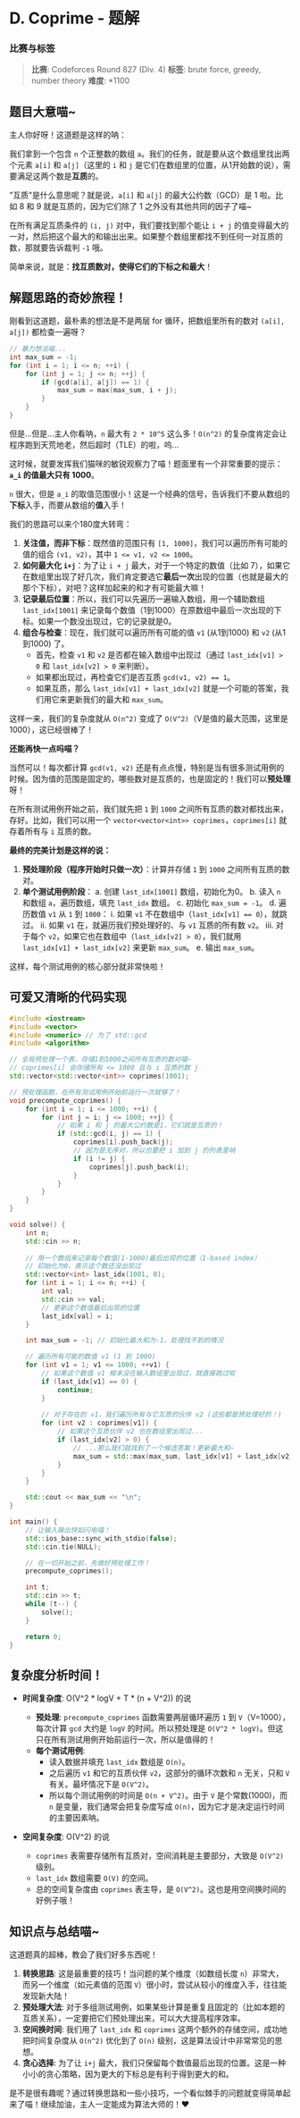 # D. Coprime - 题解

### 比赛与标签
> **比赛**: Codeforces Round 827 (Div. 4)
> **标签**: brute force, greedy, number theory
> **难度**: *1100

## 题目大意喵~
主人你好呀！这道题是这样的呐：

我们拿到一个包含 `n` 个正整数的数组 `a`。我们的任务，就是要从这个数组里找出两个元素 `a[i]` 和 `a[j]`（这里的 `i` 和 `j` 是它们在数组里的位置，从1开始数的说），需要满足这两个数是**互质**的。

"互质"是什么意思呢？就是说，`a[i]` 和 `a[j]` 的最大公约数（GCD）是 1 啦。比如 8 和 9 就是互质的，因为它们除了 1 之外没有其他共同的因子了喵~

在所有满足互质条件的 `(i, j)` 对中，我们要找到那个能让 `i + j` 的值变得最大的一对，然后把这个最大的和输出出来。如果整个数组里都找不到任何一对互质的数，那就要告诉裁判 `-1` 哦。

简单来说，就是：**找互质数对，使得它们的下标之和最大**！

## 解题思路的奇妙旅程！
刚看到这道题，最朴素的想法是不是两层 for 循环，把数组里所有的数对 `(a[i], a[j])` 都检查一遍呀？

```cpp
// 暴力想法喵...
int max_sum = -1;
for (int i = 1; i <= n; ++i) {
    for (int j = 1; j <= n; ++j) {
        if (gcd(a[i], a[j]) == 1) {
            max_sum = max(max_sum, i + j);
        }
    }
}
```

但是...但是...主人你看呐，`n` 最大有 `2 * 10^5` 这么多！`O(n^2)` 的复杂度肯定会让程序跑到天荒地老，然后超时（TLE）的啦，呜...

这时候，就要发挥我们猫咪的敏锐观察力了喵！题面里有一个非常重要的提示：**`a_i` 的值最大只有 1000**。

`n` 很大，但是 `a_i` 的取值范围很小！这是一个经典的信号，告诉我们不要从数组的**下标**入手，而要从数组的**值**入手！

我们的思路可以来个180度大转弯：

1.  **关注值，而非下标**：既然值的范围只有 `[1, 1000]`，我们可以遍历所有可能的值的组合 `(v1, v2)`，其中 `1 <= v1, v2 <= 1000`。
2.  **如何最大化 `i+j`**：为了让 `i + j` 最大，对于一个特定的数值（比如 7），如果它在数组里出现了好几次，我们肯定要选它**最后一次**出现的位置（也就是最大的那个下标），对吧？这样加起来的和才有可能最大嘛！
3.  **记录最后位置**：所以，我们可以先遍历一遍输入数组，用一个辅助数组 `last_idx[1001]` 来记录每个数值（1到1000）在原数组中最后一次出现的下标。如果一个数没出现过，它的记录就是0。
4.  **组合与检查**：现在，我们就可以遍历所有可能的值 `v1` (从1到1000) 和 `v2` (从1到1000) 了。
    *   首先，检查 `v1` 和 `v2` 是否都在输入数组中出现过（通过 `last_idx[v1] > 0` 和 `last_idx[v2] > 0` 来判断）。
    *   如果都出现过，再检查它们是否互质 `gcd(v1, v2) == 1`。
    *   如果互质，那么 `last_idx[v1] + last_idx[v2]` 就是一个可能的答案，我们用它来更新我们的最大和 `max_sum`。

这样一来，我们的复杂度就从 `O(n^2)` 变成了 `O(V^2)`（V是值的最大范围，这里是1000），这已经很棒了！

**还能再快一点吗喵？**

当然可以！每次都计算 `gcd(v1, v2)` 还是有点点慢，特别是当有很多测试用例的时候。因为值的范围是固定的，哪些数对是互质的，也是固定的！我们可以**预处理**呀！

在所有测试用例开始之前，我们就先把 `1` 到 `1000` 之间所有互质的数对都找出来，存好。比如，我们可以用一个 `vector<vector<int>> coprimes`，`coprimes[i]` 就存着所有与 `i` 互质的数。

**最终的完美计划是这样的说：**

1.  **预处理阶段（程序开始时只做一次）**：计算并存储 `1` 到 `1000` 之间所有互质的数对。
2.  **单个测试用例阶段**：
    a. 创建 `last_idx[1001]` 数组，初始化为0。
    b. 读入 `n` 和数组 `a`，遍历数组，填充 `last_idx` 数组。
    c. 初始化 `max_sum = -1`。
    d. 遍历数值 `v1` 从 `1` 到 `1000`：
        i. 如果 `v1` 不在数组中（`last_idx[v1] == 0`），就跳过。
        ii. 如果 `v1` 在，就遍历我们预处理好的、与 `v1` 互质的所有数 `v2`。
        iii. 对于每个 `v2`，如果它也在数组中（`last_idx[v2] > 0`），我们就用 `last_idx[v1] + last_idx[v2]` 来更新 `max_sum`。
    e. 输出 `max_sum`。

这样，每个测试用例的核心部分就非常快啦！

## 可爱又清晰的代码实现
```cpp
#include <iostream>
#include <vector>
#include <numeric> // 为了 std::gcd
#include <algorithm>

// 全局预处理一个表，存储1到1000之间所有互质的数对喵~
// coprimes[i] 会存储所有 <= 1000 且与 i 互质的数 j
std::vector<std::vector<int>> coprimes(1001);

// 预处理函数，在所有测试用例开始前运行一次就够了！
void precompute_coprimes() {
    for (int i = 1; i <= 1000; ++i) {
        for (int j = i; j <= 1000; ++j) {
            // 如果 i 和 j 的最大公约数是1，它们就是互质的！
            if (std::gcd(i, j) == 1) {
                coprimes[i].push_back(j);
                // 因为是无序对，所以也要把 i 加到 j 的列表里呐
                if (i != j) {
                    coprimes[j].push_back(i);
                }
            }
        }
    }
}

void solve() {
    int n;
    std::cin >> n;
    
    // 用一个数组来记录每个数值(1-1000)最后出现的位置（1-based index）
    // 初始化为0，表示这个数还没出现过
    std::vector<int> last_idx(1001, 0);
    for (int i = 1; i <= n; ++i) {
        int val;
        std::cin >> val;
        // 更新这个数值最后出现的位置
        last_idx[val] = i;
    }

    int max_sum = -1; // 初始化最大和为-1，处理找不到的情况

    // 遍历所有可能的数值 v1 (1 到 1000)
    for (int v1 = 1; v1 <= 1000; ++v1) {
        // 如果这个数值 v1 根本没在输入数组里出现过，就直接跳过啦
        if (last_idx[v1] == 0) {
            continue;
        }
        
        // 对于存在的 v1，我们遍历所有与它互质的伙伴 v2 (这些都是预处理好的！)
        for (int v2 : coprimes[v1]) {
            // 如果这个互质伙伴 v2 也在数组里出现过...
            if (last_idx[v2] > 0) {
                // ...那么我们就找到了一个候选答案！更新最大和~
                max_sum = std::max(max_sum, last_idx[v1] + last_idx[v2]);
            }
        }
    }

    std::cout << max_sum << "\n";
}

int main() {
    // 让输入输出快如闪电喵！
    std::ios_base::sync_with_stdio(false);
    std::cin.tie(NULL);

    // 在一切开始之前，先做好预处理工作！
    precompute_coprimes();

    int t;
    std::cin >> t;
    while (t--) {
        solve();
    }

    return 0;
}
```

## 复杂度分析时间！
- **时间复杂度**: O(V^2 * logV + T * (n + V^2)) 的说
  - **预处理**: `precompute_coprimes` 函数需要两层循环遍历 `1` 到 `V`（V=1000），每次计算 `gcd` 大约是 `logV` 的时间。所以预处理是 `O(V^2 * logV)`。但这只在所有测试用例开始前运行一次，所以是值得的！
  - **每个测试用例**:
    - 读入数据并填充 `last_idx` 数组是 `O(n)`。
    - 之后遍历 `v1` 和它的互质伙伴 `v2`，这部分的循环次数和 `n` 无关，只和 `V` 有关。最坏情况下是 `O(V^2)`。
    - 所以每个测试用例的时间是 `O(n + V^2)`。由于 `V` 是个常数(1000)，而 `n` 是变量，我们通常会把复杂度写成 `O(n)`，因为它才是决定运行时间的主要因素呐。

- **空间复杂度**: O(V^2) 的说
  - `coprimes` 表需要存储所有互质对，空间消耗是主要部分，大致是 `O(V^2)` 级别。
  - `last_idx` 数组需要 `O(V)` 的空间。
  - 总的空间复杂度由 `coprimes` 表主导，是 `O(V^2)`。这也是用空间换时间的好例子哦！

## 知识点与总结喵~
这道题真的超棒，教会了我们好多东西呢！

1.  **转换思路**: 这是最重要的技巧！当问题的某个维度（如数组长度 `n`）非常大，而另一个维度（如元素值的范围 `V`）很小时，尝试从较小的维度入手，往往能发现新大陆！
2.  **预处理大法**: 对于多组测试用例，如果某些计算是重复且固定的（比如本题的互质关系），一定要把它们预处理出来，可以大大提高程序效率。
3.  **空间换时间**: 我们用了 `last_idx` 和 `coprimes` 这两个额外的存储空间，成功地把时间复杂度从 `O(n^2)` 优化到了 `O(n)` 级别，这是算法设计中非常常见的思想。
4.  **贪心选择**: 为了让 `i+j` 最大，我们只保留每个数值最后出现的位置。这是一种小小的贪心策略，因为更大的下标总是有利于得到更大的和。

是不是很有趣呢？通过转换思路和一些小技巧，一个看似棘手的问题就变得简单起来了喵！继续加油，主人一定能成为算法大师的！❤️